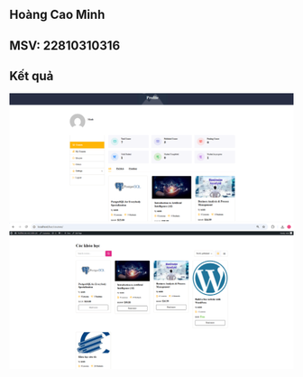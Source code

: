 ## Hoàng Cao Minh

## MSV: 22810310316

## Kết quả

![Hình1](Screenshot%202025-03-29%20091158.png)
![Hình2](Screenshot%202025-03-29%20091213.png)